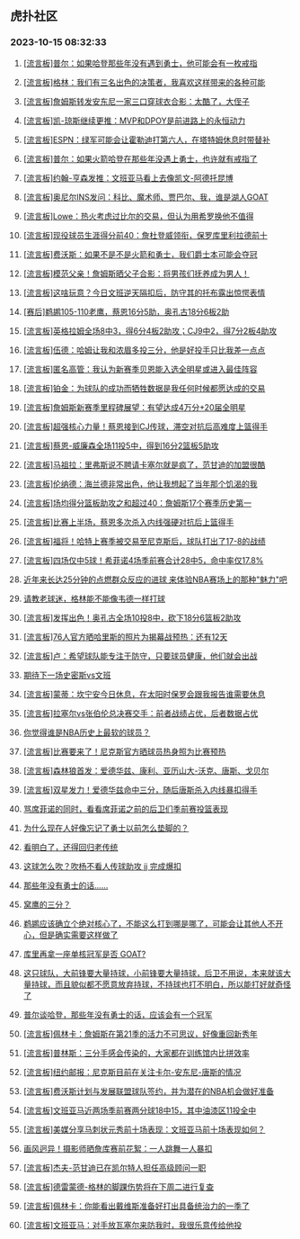 ## 虎扑社区 
### 2023-10-15 08:32:33

1. [[流言板]普尔：如果哈登那些年没有遇到勇士，他可能会有一枚戒指](https://bbs.hupu.com/62484520.html)

2. [[流言板]格林：我们有三名出色的决策者，我喜欢这样带来的各种可能](https://bbs.hupu.com/62483693.html)

3. [[流言板]詹姆斯转发安东尼一家三口穿球衣合影：太酷了，大侄子](https://bbs.hupu.com/62485016.html)

4. [[流言板]凯-琼斯继续更推：MVP和DPOY是前进路上的永恒动力](https://bbs.hupu.com/62483338.html)

5. [[流言板]ESPN：绿军可能会让霍勒迪打第六人，在塔特姆休息时带替补](https://bbs.hupu.com/62483199.html)

6. [[流言板]普尔：如果火箭哈登在那些年没遇上勇士，也许就有戒指了](https://bbs.hupu.com/62485082.html)

7. [[流言板]约翰-亨森发推：文班亚马看上去像凯文-阿德托昆博](https://bbs.hupu.com/62483385.html)

8. [[流言板]奥尼尔INS发问：科比、魔术师、贾巴尔、我，谁是湖人GOAT](https://bbs.hupu.com/62482443.html)

9. [[流言板]Lowe：热火考虑过比尔的交易，但认为用希罗换他不值得](https://bbs.hupu.com/62485050.html)

10. [[流言板]现役球员生涯得分前40：詹杜登威领衔，保罗库里利拉德前十](https://bbs.hupu.com/62481849.html)

11. [[流言板]费沃斯：如果不是不是火箭和勇士，我们爵士本可能会夺冠](https://bbs.hupu.com/62485124.html)

12. [[流言板]模范父亲！詹姆斯晒父子合影：将男孩们抚养成为男人！](https://bbs.hupu.com/62483115.html)

13. [[流言板]这啥玩意？今日文班逆天隔扣后，防守其的托布露出惊愕表情](https://bbs.hupu.com/62481229.html)

14. [[赛后]鹈鹕105-110老鹰，蔡恩16分5助，奥孔古18分6板2助](https://bbs.hupu.com/62484781.html)

15. [[流言板]英格拉姆全场8中3，得6分4板2助攻；CJ9中2，得7分2板4助攻](https://bbs.hupu.com/62484960.html)

16. [[流言板]伍德：哈姆让我和浓眉多投三分，他是好投手只比我差一点点](https://bbs.hupu.com/62483325.html)

17. [[流言板]匿名高管：我认为新赛季贝恩能入选全明星或进入最佳阵容](https://bbs.hupu.com/62483413.html)

18. [[流言板]铂金：为球队的成功而牺牲数据是我任何时候都愿达成的交易](https://bbs.hupu.com/62485009.html)

19. [[流言板]詹姆斯新赛季里程碑展望：有望达成4万分+20届全明星](https://bbs.hupu.com/62482678.html)

20. [[流言板]超强核心力量！蔡恩接到CJ传球，滞空对抗后高难度上篮得手](https://bbs.hupu.com/62484943.html)

21. [[流言板]蔡恩-威廉森全场11投5中，得到16分2篮板5助攻](https://bbs.hupu.com/62484860.html)

22. [[流言板]马祖拉：里弗斯说不聘请卡塞尔就是疯了，范甘迪的加盟很酷](https://bbs.hupu.com/62484969.html)

23. [[流言板]伦纳德：海兰德非常出色，他让我想起了当年那个饥渴的我](https://bbs.hupu.com/62485052.html)

24. [[流言板]场均得分篮板助攻之和超过40：詹姆斯17个赛季历史第一](https://bbs.hupu.com/62485214.html)

25. [[流言板]比赛上半场，蔡恩多次杀入内线强硬对抗后上篮得手](https://bbs.hupu.com/62485011.html)

26. [[流言板]福将！哈特上赛季被交易至尼克斯后，球队打出了17-8的战绩](https://bbs.hupu.com/62485100.html)

27. [[流言板]四场仅中5球！希菲诺4场季前赛合计28中5，命中率仅17.8%](https://bbs.hupu.com/62479488.html)

28. [近年来长达25分钟的点燃群众反应的进球 来体验NBA赛场上的那种"魅力"吧](https://bbs.hupu.com/62481657.html)

29. [请教老球迷，格林能不能像韦德一样打球](https://bbs.hupu.com/62484974.html)

30. [[流言板]发挥出色！奥孔古全场10投8中，砍下18分6篮板2助攻](https://bbs.hupu.com/62484840.html)

31. [[流言板]76人官方晒哈里斯的照片为揭幕战预热：还有12天](https://bbs.hupu.com/62484918.html)

32. [[流言板]卢：希望球队能专注于防守，只要球员健康，他们就会出战](https://bbs.hupu.com/62485095.html)

33. [期待下一场史密斯vs文班](https://bbs.hupu.com/62482119.html)

34. [[流言板]蒙蒂：坎宁安今日休息，在太阳时保罗会跟我报告谁需要休息](https://bbs.hupu.com/62485230.html)

35. [[流言板]拉塞尔vs张伯伦总决赛交手：前者战绩占优，后者数据占优](https://bbs.hupu.com/62485250.html)

36. [你觉得谁是NBA历史上最软的球员？](https://bbs.hupu.com/62484886.html)

37. [[流言板]比赛要来了！尼克斯官方晒球员热身照为比赛预热](https://bbs.hupu.com/62484996.html)

38. [[流言板]森林狼首发：爱德华兹、康利、亚历山大-沃克、唐斯、戈贝尔](https://bbs.hupu.com/62484986.html)

39. [[流言板]双星发力！爱德华兹命中三分，随后唐斯杀入内线暴扣得手](https://bbs.hupu.com/62485197.html)

40. [骂席菲诺的同时，看看席菲诺之前的后卫们季前赛投篮表现](https://bbs.hupu.com/62484878.html)

41. [为什么现在人好像忘记了勇士以前怎么垫脚的？](https://bbs.hupu.com/62484796.html)

42. [看明白了，还得回归老传统](https://bbs.hupu.com/62484740.html)

43. [这球怎么吹？吹杨不看人传球助攻 jj 完成爆扣](https://bbs.hupu.com/62484766.html)

44. [那些年没有勇士的话……](https://bbs.hupu.com/62484885.html)

45. [窝鹰的三分？](https://bbs.hupu.com/62484896.html)

46. [鹈鹕应该确立个绝对核心了，不能这么打到哪是哪了，可能会让其他人不开心，但是确实需要这样做了](https://bbs.hupu.com/62484950.html)

47. [库里再拿一座单核冠军是否 GOAT?](https://bbs.hupu.com/62484795.html)

48. [这只球队，大前锋要大量持球，小前锋要大量持球，后卫不用说，本来就该大量持球，而且貌似都不愿意放弃持球，不持球也打不明白，所以能打好就奇怪了](https://bbs.hupu.com/62484873.html)

49. [普尔谈哈登，那些年没有勇士的话，应该会有一个冠军](https://bbs.hupu.com/62484846.html)

50. [[流言板]佩林卡：詹姆斯在第21季的活力不可思议，好像重回新秀年](https://bbs.hupu.com/62480635.html)

51. [[流言板]普林斯：三分手感会传染的，大家都在训练馆内比拼效率](https://bbs.hupu.com/62480518.html)

52. [[流言板]纽约邮报：尼克斯目前在关注卡尔-安东尼-唐斯的情况](https://bbs.hupu.com/62483122.html)

53. [[流言板]费沃斯计划与发展联盟球队签约，并为潜在的NBA机会做好准备](https://bbs.hupu.com/62484498.html)

54. [[流言板]文班亚马近两场季前赛两分球18中15，其中油漆区11投全中](https://bbs.hupu.com/62479652.html)

55. [[流言板]美媒分享马刺状元秀前十场表现：文班亚马前十场表现如何？](https://bbs.hupu.com/62483170.html)

56. [画风迥异！摄影师晒詹库赛前花絮：一人跳舞一人暴扣](https://bbs.hupu.com/62481144.html)

57. [[流言板]杰夫-范甘迪已在凯尔特人担任高级顾问一职](https://bbs.hupu.com/62481457.html)

58. [[流言板]德雷蒙德-格林的脚踝伤势将在下周二进行复查](https://bbs.hupu.com/62483269.html)

59. [[流言板]佩林卡：你能看出戴维斯准备好打出具备统治力的一季了](https://bbs.hupu.com/62480715.html)

60. [[流言板]文班亚马：对手放瓦塞尔来防我时，我很乐意传给他投](https://bbs.hupu.com/62478926.html)

